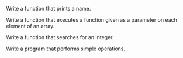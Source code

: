 Write a function that prints a name.

Write a function that executes a function given as a parameter on each element of an array.

Write a function that searches for an integer.

Write a program that performs simple operations.


